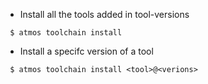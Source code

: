 
- Install all the tools added in tool-versions
```
 $ atmos toolchain install
```

- Install a specifc version of a tool
```
 $ atmos toolchain install <tool>@<verions>
```
